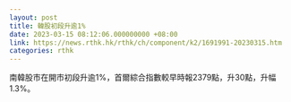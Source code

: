 ```yaml
---
layout: post
title: 韓股初段升逾1%
date: 2023-03-15 08:12:06.000000000 +08:00
link: https://news.rthk.hk/rthk/ch/component/k2/1691991-20230315.htm
categories: rthk
---
```


南韓股市在開市初段升逾1%，首爾綜合指數較早時報2379點，升30點，升幅1.3%。
